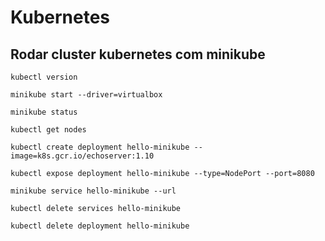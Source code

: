 # Kubernetes


## Rodar cluster kubernetes com minikube

```
kubectl version

minikube start --driver=virtualbox

minikube status

kubectl get nodes

kubectl create deployment hello-minikube --image=k8s.gcr.io/echoserver:1.10

kubectl expose deployment hello-minikube --type=NodePort --port=8080

minikube service hello-minikube --url

kubectl delete services hello-minikube

kubectl delete deployment hello-minikube
```
